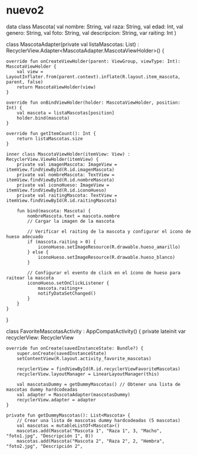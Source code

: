 # nuevo2
data class Mascota(
    val nombre: String,
    val raza: String,
    val edad: Int,
    val genero: String,
    val foto: String,
    val descripcion: String,
    var raiting: Int
)

class MascotaAdapter(private val listaMascotas: List<Mascota>) : RecyclerView.Adapter<MascotaAdapter.MascotaViewHolder>() {

    override fun onCreateViewHolder(parent: ViewGroup, viewType: Int): MascotaViewHolder {
        val view = LayoutInflater.from(parent.context).inflate(R.layout.item_mascota, parent, false)
        return MascotaViewHolder(view)
    }

    override fun onBindViewHolder(holder: MascotaViewHolder, position: Int) {
        val mascota = listaMascotas[position]
        holder.bind(mascota)
    }

    override fun getItemCount(): Int {
        return listaMascotas.size
    }

    inner class MascotaViewHolder(itemView: View) : RecyclerView.ViewHolder(itemView) {
        private val imagenMascota: ImageView = itemView.findViewById(R.id.imagenMascota)
        private val nombreMascota: TextView = itemView.findViewById(R.id.nombreMascota)
        private val iconoHueso: ImageView = itemView.findViewById(R.id.iconoHueso)
        private val raitingMascota: TextView = itemView.findViewById(R.id.raitingMascota)

        fun bind(mascota: Mascota) {
            nombreMascota.text = mascota.nombre
            // Cargar la imagen de la mascota

            // Verificar el raiting de la mascota y configurar el icono de hueso adecuado
            if (mascota.raiting > 0) {
                iconoHueso.setImageResource(R.drawable.hueso_amarillo)
            } else {
                iconoHueso.setImageResource(R.drawable.hueso_blanco)
            }
            
            // Configurar el evento de click en el ícono de hueso para raitear la mascota
            iconoHueso.setOnClickListener {
                mascota.raiting++
                notifyDataSetChanged()
            }
        }
    }
}
  
class FavoriteMascotasActivity : AppCompatActivity() {
    private lateinit var recyclerView: RecyclerView

    override fun onCreate(savedInstanceState: Bundle?) {
        super.onCreate(savedInstanceState)
        setContentView(R.layout.activity_favorite_mascotas)

        recyclerView = findViewById(R.id.recyclerViewFavoriteMascotas)
        recyclerView.layoutManager = LinearLayoutManager(this)

        val mascotasDummy = getDummyMascotas() // Obtener una lista de mascotas dummy hardcodeadas
        val adapter = MascotaAdapter(mascotasDummy)
        recyclerView.adapter = adapter
    }

    private fun getDummyMascotas(): List<Mascota> {
        // Crear una lista de mascotas dummy hardcodeadas (5 mascotas)
        val mascotas = mutableListOf<Mascota>()
        mascotas.add(Mascota("Mascota 1", "Raza 1", 3, "Macho", "foto1.jpg", "Descripción 1", 0))
        mascotas.add(Mascota("Mascota 2", "Raza 2", 2, "Hembra", "foto2.jpg", "Descripción 2",

